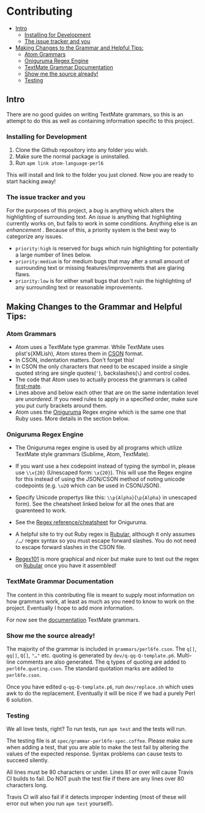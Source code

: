 
Contributing
=================

* [Intro](#intro)
   * [Installing for Development](#installing-for-development)
   * [The issue tracker and you](#the-issue-tracker-and-you)
* [Making Changes to the Grammar and Helpful Tips:](#making-changes-to-the-grammar-and-helpful-tips)
   * [Atom Grammars](#atom-grammars)
   * [Oniguruma Regex Engine](#oniguruma-regex-engine)
   * [TextMate Grammar Documentation](#textmate-grammar-documentation)
   * [Show me the source already!](#show-me-the-source-already)
   * [Testing](#testing)


## Intro
There are no good guides on writing TextMate grammars, so this is an attempt
to do this as well as containing information specific to this project.

### Installing for Development
1. Clone the Github repository into any folder you wish.
2. Make sure the normal package is uninstalled.
3. Run `apm link atom-language-perl6`

This will install and link to the folder you just cloned. Now you are ready to
start hacking away!

### The issue tracker and you
For the purposes of this project, a *bug* is anything which alters the
highlighting of surrounding text. An *issue* is anything that highlighting
currently works on, but fails to work in some conditions.
Anything else is an *enhancement* .
Because of this, a priority system is the best way to categorize any issues.

* `priority:high` is reserved for bugs which ruin highlighting for potentially
  a large number of lines below.
* `priority:medium` is for medium bugs that may after a small amount of
  surrounding
  text or missing features/improvements that are glaring flaws.
* `priority:low` is for either small bugs that don't ruin the highlighting of
  any surrounding text or reasonable improvements.

## Making Changes to the Grammar and Helpful Tips:

### Atom Grammars

* Atom uses a TextMate type grammar. While TextMate uses plist's(XMLish),
  Atom stores them in [CSON][CSON] format.
* In CSON, indentation matters. Don't forget this!
* In CSON the only characters that need to be escaped inside a single quoted
  string are single quotes(`'`), backslashes(`\`) and control codes.
* The code that Atom uses to actually process the grammars is called
  [first-mate][first-mate].
* Lines above and below each other that are on the same indentation level
  are _unordered_. If you need rules to apply in a specified order, make
  sure you put curly brackets around them.
* Atom uses the [Oniguruma][Oniguruma] Regex engine which is the same one that
  Ruby uses. More details in the section below.

### Oniguruma Regex Engine
* The Oniguruma regex engine is used by all programs which utilize
  TextMate style grammars (Sublime, Atom, TextMate).
* If you want use a hex codepoint instead of typing the symbol in, please use
  `\\x{20}` (Unescaped form: `\x{20}`).
  This will use the Regex engine for this instead of using the JSON/CSON method
  of noting unicode codepoints (e.g. `\u20` which can be used in CSON/JSON).
* Specify Unicode propertys like this: `\\p{Alpha}`(`\p{Alpha}` in unescaped
  form). See the cheatsheet linked below for all the ones that are guarenteed
  to work.


* See the [Regex reference/cheatsheet][Oniguruma-RE] for Oniguruma.

* A helpful site to try out Ruby regex is [Rubular][Rubular], although it only
  assumes `/…/` regex syntax so you must escape forward slashes. You do not
  need to escape forward slashes in the CSON file.
* [Regex101](regex101.com) is more graphical and nicer but make
  sure to test out the regex on [Rubular][Rubular] once you have it assembled!

### TextMate Grammar Documentation
The content in this contributing file is meant to supply most information on how
grammars work, at least as much as you need to know to work on the project.
Eventually I hope to add more information.

For now see the [documentation][textmate] TextMate grammars.

### Show me the source already!
The majority of the grammar is included in `grammars/perl6fe.cson`.
The `q[]`, `qq[]`, `Q[]`, `"…"` etc. quoting is generated by
`dev/q-qq-Q-template.p6`. Multi-line comments are also generated. The q
types of quoting are added to `perl6fe.quoting.cson`. The standard quotation
marks are added to `perl6fe.cson`.

Once you have edited `q-qq-Q-template.p6`, run `dev/replace.sh` which uses
awk to do the replacement. Eventually it will be nice if we had a purely Perl 6
solution.

### Testing
We all love tests, right? To run tests, run `apm test` and the tests will run.

The testing file is at `spec/grammar-perl6fe-spec.coffee`. Please make sure
when adding a test, that you are able to make the test fail by altering the
values of the expected response. Syntax problems can cause tests to succeed
silently.

All lines must be 80 characters or under. Lines 81 or over will cause Travis CI
builds to fail.  Do NOT push the test file if there are any lines over 80
characters long.

Travis CI will also fail if it detects improper indenting (most of these will
error out when you run `apm test` yourself).



[CSON]: https://github.com/bevry/cson
[Rubular]: http://rubular.com/
[Oniguruma]: https://en.wikipedia.org/wiki/Oniguruma
[Oniguruma-RE]: https://github.com/kkos/oniguruma/blob/master/doc/RE
[first-mate]: https://github.com/atom/first-mate
[textmate]: https://manual.macromates.com/en/language_grammars.html
